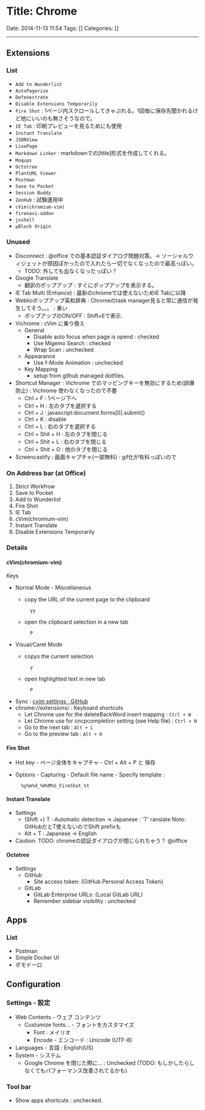 # Title: Chrome

Date: 2014-11-13 11:54
Tags: []
Categories: []

<!-- toc -->

---

## Extensions

### List

- `Add to Wunderlist`
- `AutoPagerize`
- `Defenestrate`
- `Disable Extensions Temporarily`
- `Fire Shot` : 1ページ内スクロールしてきゃぷれる。1回毎に保存先聞かれるけど他にいいのも無さそうなので。
- `IE Tab` : 印刷プレビューを見るためにも使用
- `Instant Translate`
- `JSONView`
- `LivePage`
- `Markdown Linker` : markdownでの[title]<url>形式を作成してくれる。
- `Moqups`
- `Octotree`
- `PlantUML Viewer`
- `Postman`
- `Save to Pocket`
- `Session Buddy`
- `ZenHub` : 試験運用中
- `cVim(chromium-vim)`
- `firenavi-addon`
- `jsshell`
- `μBlock Origin`

### Unused

- Disconnect : @office での基本認証ダイアログ問題対策。-> ソーシャルウィジェットが原因ぽかったので入れたら一切でなくなったので最高っぽい。
    - TODO: 外しても出なくなったっぽい？
- Google Translate
    - 翻訳のポップアップ : すぐにポップアップを表示する。
- IE Tab Multi (Enhance) : 最新のchromeでは使えないためIE Tabに以降
- Weblioポップアップ英和辞典 : Chromeのtask manager見ると常に通信が発生してそう。。。 : 重い
    - ポップアップのON/OFF : Shift+Eで表示.
- Vichrome : cVim に乗り換え
    - General
        - Disable auto focus when page is opend : checked
        - Use Migemo Search : checked
        - Wrap Scan : unchecked
    - Appearance
        - Use f-Mode Animation : unchecked
    - Key Mapping
        - setup from github managed dotfiles.
- Shortcut Manager : Vichrome でのマッピングキーを無効にするため(誤爆防止) : Vichrome 使わなくなったので不要
    - Ctrl + F : 1ページ下へ
    - Ctrl + H : 左のタブを選択する
    - Ctrl + J : javascript:document.forms[0].submit()
    - Ctrl + K : disable
    - Ctrl + L : 右のタブを選択する
    - Ctrl + Shit + H : 左のタブを閉じる
    - Ctrl + Shit + L : 右のタブを閉じる
    - Ctrl + Shit + O : 他のタブを閉じる
- Screencastify : 画面キャプチャ(一部無料) : gif化が有料っぽいので

### On Address bar (at Office)

1. Strict Workfrow
1. Save to Pocket
1. Add to Wunderlist
1. Fire Shot
1. IE Tab
1. cVim(chromium-vim)
1. Instant Translate
1. Disable Extensions Temporarily

### Details

#### cVim(chromium-vim)

Keys

- Normal Mode - Miscellaneous
    - copy the URL of the current page to the clipboard

            yy

    - open the clipboard selection in a new tab

            P

- Visual/Caret Mode
    - copys the current selection

            y

    - open highlighted text in new tab

            P

- Sync : [cvim settings · GitHub](https://gist.github.com/assout/e4172ddf70f52f05abe2)
- chrome://extensions/ : Keyboard shortcuts
    - Let Chrome use <C-w> for the deleteBackWord insert mapping      : `Ctrl + W`
    - Let Chrome use <C-n> for cncpcompletion setting (see Help file) : `Ctrl + N`
    - Go to the next tab                                              : `Alt + L`
    - Go to the preview tab                                           : `Alt + H`

#### Fire Shot

- Hot key - ページ全体をキャプチャ - Ctrl + Alt + P と 保存
- Options - Capturing - Default file name - Specify template :

        %y%m%d_%H%M%S_FireShot_%t

#### Instant Translate

- Settings
    - (Shift +) T : Automatic detection -> Japanese : 'T' ranslate Note: GitHubだとT使えないのでShift prefixも
    - Alt + T : Japanese -> English
- Caution: TODO: chromeの認証ダイアログが閉じられちゃう？ @office

#### Octotree

- Settings
    - GitHub
        - Site access token: {GitHub Personal Access Token}
    - GitLab
        - GitLab Enterprise URLs: {Local GitLab URL}
        - Remember sidebar visibility : unchecked

## Apps

### List

- Postman
- Simple Docker UI
- ポモドーロ

## Configuration

### Settings - 設定

- Web Contents - ウェブ コンテンツ
    - Customize fonts... - フォントをカスタマイズ
        - Font : メイリオ
        - Encode - エンコード : Unicode (UTF-8)
- Languages - 言語 : English(US)
- System - システム
    - Google Chrome を閉じた際に... : Unchecked (TODO: もしかしたらしなくてもパフォーマンス改善されてるかも)

### Tool bar

- Show apps shortcuts : unchecked.

